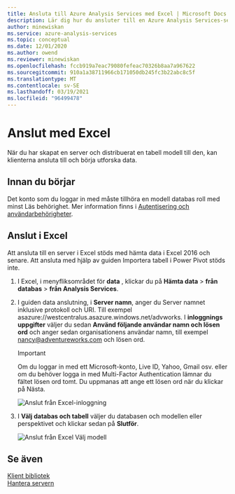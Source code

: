 ```yaml
---
title: Ansluta till Azure Analysis Services med Excel | Microsoft Docs
description: Lär dig hur du ansluter till en Azure Analysis Services-server med hjälp av Excel. När du är ansluten kan användarna skapa pivottabeller för att utforska data.
author: minewiskan
ms.service: azure-analysis-services
ms.topic: conceptual
ms.date: 12/01/2020
ms.author: owend
ms.reviewer: minewiskan
ms.openlocfilehash: fccb919a7eac79080fefeac70326b8aa7a967622
ms.sourcegitcommit: 910a1a38711966cb171050db245fc3b22abc8c5f
ms.translationtype: MT
ms.contentlocale: sv-SE
ms.lasthandoff: 03/19/2021
ms.locfileid: "96499478"
---
```

# <a name="connect-with-excel"></a>Anslut med Excel

När du har skapat en server och distribuerat en tabell modell till den, kan klienterna ansluta till och börja utforska data. 

## <a name="before-you-begin"></a>Innan du börjar

Det konto som du loggar in med måste tillhöra en modell databas roll med minst Läs behörighet. Mer information finns i [Autentisering och användarbehörigheter](analysis-services-manage-users.md). 

## <a name="connect-in-excel"></a>Anslut i Excel

Att ansluta till en server i Excel stöds med hämta data i Excel 2016 och senare. Att ansluta med hjälp av guiden Importera tabell i Power Pivot stöds inte. 

1. I Excel, i menyfliksområdet för **data** , klickar du på **Hämta data**  >  **från databas**  >  **från Analysis Services**.

2. I guiden data anslutning, i **Server namn**, anger du Server namnet inklusive protokoll och URI. Till exempel asazure://westcentralus.asazure.windows.net/advworks. I **inloggnings uppgifter** väljer du sedan **Använd följande användar namn och lösen ord** och anger sedan organisationens användar namn, till exempel nancy@adventureworks.com och lösen ord.

    > [!IMPORTANT]
    > Om du loggar in med ett Microsoft-konto, Live ID, Yahoo, Gmail osv. eller om du behöver logga in med Multi-Factor Authentication lämnar du fältet lösen ord tomt. Du uppmanas att ange ett lösen ord när du klickar på Nästa. 

    ![Anslut från Excel-inloggning](./media/analysis-services-connect-excel/aas-connect-excel-logon.png)

3. I **Välj databas och tabell** väljer du databasen och modellen eller perspektivet och klickar sedan på **Slutför**.
   
    ![Anslut från Excel Välj modell](./media/analysis-services-connect-excel/aas-connect-excel-select.png)


## <a name="see-also"></a>Se även

[Klient bibliotek](/analysis-services/client-libraries?view=azure-analysis-services-current&preserve-view=true)   
[Hantera servern](analysis-services-manage.md)
